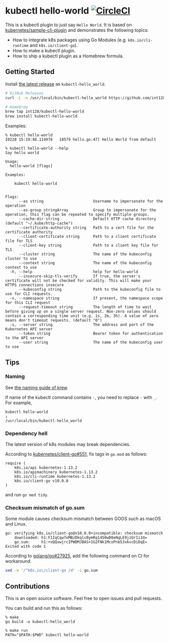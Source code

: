 # kubectl hello-world [![CircleCI](https://circleci.com/gh/int128/kubectl-hello-world.svg?style=shield)](https://circleci.com/gh/int128/kubectl-hello-world)

This is a kubectl plugin to just say `Hello World`.
It is based on [kubernetes/sample-cli-plugin](https://github.com/kubernetes/sample-cli-plugin) and demonstrates the following topics:

- How to integrate k8s packages using Go Modules (e.g. `k8s.io/cli-runtime` and `k8s.io/client-go`).
- How to make a kubectl plugin.
- How to ship a kubectl plugin as a Homebrew formula.


## Getting Started

Install [the latest release](https://github.com/int128/kubectl-hello-world/releases) as `kubectl-hello_world`.

```sh
# GitHub Releases
curl -L -o /usr/local/bin/kubectl-hello_world https://github.com/int128/kubectl-hello-world/releases/download/v1.0.1/kubectl-hello_world_linux_amd64

# Homebrew
brew tap int128/kubectl-hello-world
brew install kubectl-hello-world
```

Examples:

```
% kubectl hello-world
I0228 15:19:48.114978   18579 hello.go:47] Hello World from default
```

```
% kubectl hello-world --help
Say hello world

Usage:
  hello-world [flags]

Examples:

	kubectl hello-world


Flags:
      --as string                      Username to impersonate for the operation
      --as-group stringArray           Group to impersonate for the operation, this flag can be repeated to specify multiple groups.
      --cache-dir string               Default HTTP cache directory (default "~/.kube/http-cache")
      --certificate-authority string   Path to a cert file for the certificate authority
      --client-certificate string      Path to a client certificate file for TLS
      --client-key string              Path to a client key file for TLS
      --cluster string                 The name of the kubeconfig cluster to use
      --context string                 The name of the kubeconfig context to use
  -h, --help                           help for hello-world
      --insecure-skip-tls-verify       If true, the server's certificate will not be checked for validity. This will make your HTTPS connections insecure
      --kubeconfig string              Path to the kubeconfig file to use for CLI requests.
  -n, --namespace string               If present, the namespace scope for this CLI request
      --request-timeout string         The length of time to wait before giving up on a single server request. Non-zero values should contain a corresponding time unit (e.g. 1s, 2m, 3h). A value of zero means don't timeout requests. (default "0")
  -s, --server string                  The address and port of the Kubernetes API server
      --token string                   Bearer token for authentication to the API server
      --user string                    The name of the kubeconfig user to use
```

## Tips

### Naming

See [the naming guide of krew](https://github.com/GoogleContainerTools/krew/blob/master/docs/NAMING_GUIDE.md).

If name of the kubectl command contains `-`, you need to replace `-` with `_`.
For example,

```
kubectl hello-world
↓
/usr/local/bin/kubectl-hello_world
```

### Dependency hell

The latest version of k8s modules may break dependencies.

According to [kubernetes/client-go#551](https://github.com/kubernetes/client-go/issues/551),
fix tags in `go.mod` as follows:

```
require (
	k8s.io/api kubernetes-1.13.2
	k8s.io/apimachinery kubernetes-1.13.2
	k8s.io/cli-runtime kubernetes-1.13.2
	k8s.io/client-go v10.0.0
)
```

and run `go mod tidy`.

### Checksum mismatch of go.sum

Some module causes checksum mismatch between GOOS such as macOS and Linux.

```
go: verifying k8s.io/client-go@v10.0.0+incompatible: checksum mismatch
	downloaded: h1:F1IqCqw7oMBzDkqlcBymRq1450wD0eNqLE9jzUrIi34=
	go.sum:     h1:+xQQxwjrcIPWDMJBAS+1G2FNk1McoPnb53xkvcDiDqE=
Exited with code 1
```

According to [golang/go#27925](https://github.com/golang/go/issues/27925),
add the following command on CI for workaround.

```sh
sed -e '/^k8s.io\/client-go /d' -i go.sum
```


## Contributions

This is an open source software.
Feel free to open issues and pull requests.

You can build and run this as follows:

```
% make
go build -o kubectl-hello_world

% make run
PATH="$PATH:$PWD" kubectl hello-world
```
